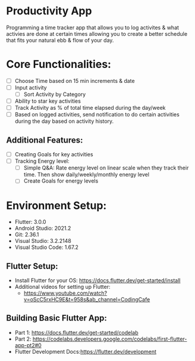 # Productivity App
Programming a time tracker app that allows you to log activites &amp; what activies are done at certain times allowing you to create a better schedule that fits your natural ebb &amp; flow of your day. 

# Core Functionalities: 
- [ ]  Choose Time based on 15 min increments & date
- [ ]  Input activity
   - [ ]  Sort Activity by Category
- [ ]  Ability to star key activities
- [ ]  Track Activity as % of total time elapsed during the day/week
- [ ] Based on logged activities, send notification to do certain activities during the day based on activity history.

## Additional Features: 
- [ ] Creating Goals for key activities
- [ ] Tracking Energy level: 
  - [ ] Simple Q&A: Rate energy level on linear scale when they track their time. Then show daily/weekly/monthly energy level
  - [ ] Create Goals for energy levels

# Environment Setup:
- Flutter: 3.0.0
- Android Studio: 2021.2
- Git: 2.36.1
- Visual Studio: 3.2.2148
- Visual Studio Code: 1.67.2

## Flutter Setup: 
- Install Flutter for your OS: https://docs.flutter.dev/get-started/install
- Additional videos for setting up Flutter:
   - https://www.youtube.com/watch?v=oScC5rxHC9E&t=958s&ab_channel=CodingCafe

## Building Basic Flutter App:
- Part 1: https://docs.flutter.dev/get-started/codelab
- Part 2: https://codelabs.developers.google.com/codelabs/first-flutter-app-pt2#0
- Flutter Development Docs:https://flutter.dev/development
